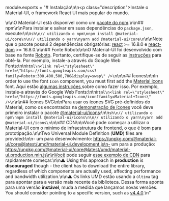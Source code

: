 module.exports = "# Instalação\n\n<p class=\"description\">Instale o Material-UI, o framework React UI mais popular do mundo.</p>\n\nO Material-UI está disponível como um [pacote do npm](https://www.npmjs.com/package/@material-ui/core).\n\n## npm\n\nPara instalar e salvar em suas dependências do `package.json`, execute:\n\n```sh\n// utilizando o npm\nnpm install @material-ui/core\n\n// utilizando o yarn\nyarn add @material-ui/core\n```\n\nNote que o pacote possui 2 dependências obrigatórias: [react](https://www.npmjs.com/package/react) >= 16.8.0 e [react-dom](https://www.npmjs.com/package/react-dom) >= 16.8.0.\n\n## Fonte Roboto\n\nO Material-UI foi desenvolvido com base na fonte [Roboto](https://fonts.google.com/specimen/Roboto). Portanto, certifique-se de seguir as [instruções](/components/typography/#general) para obtê-la. Por exemplo, instale-a através do Google Web Fonts:\n\n```html\n<link rel=\"stylesheet\" href=\"https://fonts.googleapis.com/css?family=Roboto:300,400,500,700&display=swap\" />\n```\n\n## Ícones\n\nIn order to use the font `Icon` component, you must first add the [Material icons](https://material.io/tools/icons/) font. Aqui estão [ algumas instruções ](/components/icons/#font-icons) sobre como fazer isso. Por exemplo, instale-a através do Google Web Fonts:\n\n```html\n<link rel=\"stylesheet\" href=\"https://fonts.googleapis.com/icon?family=Material+Icons\" />\n```\n\n## Ícones SVG\n\nPara usar os ícones SVG pré-definidos do Material, como os encontrados na [demonstração de ícones](/components/icons/) você deve primeiro instalar o pacote [@material-ui/icons](https://www.npmjs.com/package/@material-ui/icons):\n\n```sh\n// utilizando o npm\nnpm install @material-ui/icons\n\n// utilizando o yarn\nyarn add @material-ui/icons\n```\n\n## CDN\n\nVocê pode começar a utilizar o Material-UI com o mínimo de infraestrutura de frontend, o que é bom para prototipação.\n\nTwo Universal Module Definition (**UMD**) files are provided:\n\n- um para desenvolvimento: https://unpkg.com/@material-ui/core@latest/umd/material-ui.development.js\n- um para a produção: https://unpkg.com/@material-ui/core@latest/umd/material-ui.production.min.js\n\nVocê pode seguir [esse exemplo de CDN](https://github.com/Foso/material-ui/tree/master/examples/cdn) para rapidamente começar.\n\n⚠️ Using this approach in **production** is **discouraged** though - the client has to download the entire library, regardless of which components are actually used, affecting performance and bandwidth utilization.\n\n⚠️ Os links UMD estão usando a `última` tag para apontar para a versão mais recente da biblioteca. Dessa forma aponta para uma versão **instável**, muda a medida que lançamos novas versões. You should consider pointing to a specific version, such as [v4.4.0](https://unpkg.com/@material-ui/core@4.4.0/umd/material-ui.development.js).\n"